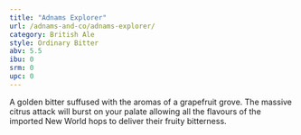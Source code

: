 ```yaml
---
title: "Adnams Explorer"
url: /adnams-and-co/adnams-explorer/
category: British Ale
style: Ordinary Bitter
abv: 5.5
ibu: 0
srm: 0
upc: 0
---
```

A golden bitter suffused with the aromas of a grapefruit grove. The massive citrus attack will burst on your palate allowing all the flavours of the imported New World hops to deliver their fruity bitterness.
